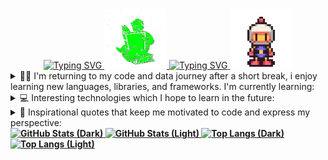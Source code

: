 <!--**Tawan-B/Tawan-B** is a ✨ _special_ ✨ repository because its `README.md` (this file) appears on your GitHub profile.-->

<div align="center">
    
<!-- Title (Dark) -->

<a href="https://github.com/Tawan-B#gh-dark-mode-only">
    <img src="https://readme-typing-svg.demolab.com?font=Fira+Code&size=30&pause=1000&color=00FF00&width=435&lines=Greetings%2C+I'm+Tawan!;Currently+studying+I.T" alt="Typing SVG" />
</a>
<a href="https://github.com/Tawan-B#gh-dark-mode-only">
    <img src="./assets/falloutRead.gif" width="100px" height="95px"/>
</a>

<!-- Title (Light) -->

<a href="https://github.com/Tawan-B#gh-light-mode-only">
    <img src="https://readme-typing-svg.herokuapp.com?font=Fira+Code&size=30&pause=1000&color=E472BB&width=435&lines=Greetings%2C+I'm+Tawan!;Currently+studying+I.T" alt="Typing SVG" />
</a>
<a href="https://github.com/Tawan-B#gh-light-mode-only">
    <img src="./assets/bombermanLike.gif" width="100px" height="95px"/>
</a>

</div>
<details>
  <summary>
    👨‍💻 I'm returning to my code and data journey after a short break, i enjoy learning new languages, libraries, and frameworks. I'm currently learning: 
  </summary>
  <br/>
  <div>
    <img src="https://img.shields.io/badge/Python-239120?style=for-the-badge&logo=python&logoColor=white" />
    <img src="https://img.shields.io/badge/Java-ED8B00?style=for-the-badge&logo=openjdk&logoColor=white" />
    <img src="https://img.shields.io/badge/C%23-00599C?style=for-the-badge&logo=c&logoColor=white" />
    <img src="https://img.shields.io/badge/Sql-018bff?style=for-the-badge&logo=amazon-rds&logoColor=white" />           
    <img src="https://img.shields.io/badge/MySQL-478CBF?style=for-the-badge&logo=mysql&logoColor=white" />
    <img src="https://img.shields.io/badge/R-276DC3?style=for-the-badge&logo=r&logoColor=white" />
    <img src="https://img.shields.io/badge/.NET-5C2D91?style=for-the-badge&logo=.net&logoColor=white" />
    <img src="https://img.shields.io/badge/Git-F05032?style=for-the-badge&logo=git&logoColor=white" />
    <img src="https://img.shields.io/badge/VS%20Code-0078D4?style=for-the-badge&logo=htmx&logoColor=white" />
    <img src="https://img.shields.io/badge/Windows-0078D6?style=for-the-badge&logo=webtrees&logoColor=white" />
    <img src="https://img.shields.io/badge/Ubuntu-35495E?style=for-the-badge&logo=ubuntu&logoColor=2CA5E0" />
  </div>
</details>
<details>
  <summary>
    💻 Interesting technologies which I hope to learn in the future: 
  </summary>
  <br/>
  <div>
    <img src="https://img.shields.io/badge/HTML5-F16529?style=for-the-badge&logo=html5&logoColor=white" />
    <img src="https://img.shields.io/badge/CSS3-1572B6?style=for-the-badge&logo=css3&logoColor=white" />
    <img src="https://img.shields.io/badge/JavaScript-F7DF1E?style=for-the-badge&logo=javascript&logoColor=white" />
    <img src="https://img.shields.io/badge/Scratch-4D97FF?style=for-the-badge&logo=Scratch&logoColor=white" />
    <img src="https://img.shields.io/badge/mac%20os-000000?style=for-the-badge&logo=apple&logoColor=white" />
  </div>
</details>
<details>
  <summary>
    💬 Inspirational quotes that keep me motivated to code and express my perspective: 
  </summary>
  <br/>
  <ul>
    <li id="quote???">
      <i>
        “The key to success in life is having that lifelong passion for learning that extends beyond good grades, test scores, and graduation dates”
      </i>
      🎓
    </li>
    <br/>
    <li id="quoteAristotle">
      <i>
        “The ignorant man affirms, the scientist doubts, the wise man reflects.” ~ Aristotle
      </i>
      📚
    </li>
     <br/>
    <li id="quoteSagan">
      <i>
        “We live in a society exquisitely dependent on science and technology, in which hardly anyone knows anything about science and technology. This is a clear prescription for disaster.” ~ Sagan, — <b>1990<b> —
      </i>
      🌌
    </li>
    <br/>
  <div align="right">
      <a href="https://github.com/Tawan-B#gh-dark-mode-only">
          <img src="./assets/falloutTea.gif" width="150px" height="145.4px"/>
      </a>
  </div>
            <div>
      <a href="https://github.com/Tawan-B#gh-light-mode-only">
          <img src="./assets/bombermanParty.gif" width="300px" height="300px"/>
      </a>
  </div>
</details>
</details>
  <div>
<!-- GitHub Stats (Dark) -->
    
<a href="https://github.com/Tawan-B#gh-dark-mode-only">
  <img src="https://github-readme-stats.vercel.app/api?username=Tawan-B&theme=transparent&bg_color=000000&border_color=00FF00&show_icons=true&icon_color=00FF00&title_color=00FF00&text_color=00FF00&theme=chartreuse-dark" 
       alt="GitHub Stats (Dark)" />
</a>

<!-- GitHub Stats (Light) -->
<a href="https://github.com/Tawan-B#gh-light-mode-only">
  <img src="https://github-readme-stats.vercel.app/api?username=Tawan-B&layout=compact&theme=transparent&bg_color=transparent&border_color=E472BB&show_icons=true&icon_color=E472BB&title_color=E472BB&text_color=58D26C" 
       alt="GitHub Stats (Light)" />
</a>

<!-- Top Languages (Dark) -->
<a href="https://github.com/Tawan-B#gh-dark-mode-only">
  <img src="https://github-readme-stats.vercel.app/api/top-langs/?username=Tawan-B&layout=compact&theme=transparent&bg_color=000000&border_color=00FF00&show_icons=true&icon_color=00FF00&title_color=00FF00&text_color=00FF00)" 
       alt="Top Langs (Dark)" />
</a>

<!-- Top Languages (Light) -->
<a href="https://github.com/Tawan-B#gh-light-mode-only">
  <img src="https://github-readme-stats.vercel.app/api/top-langs/?username=Tawan-B&layout=compact&theme=transparent&bg_color=transparent&border_color=E472BB&show_icons=true&icon_color=E472BB&title_color=E472BB&text_color=58D26C" 
       alt="Top Langs (Light)" />
</a>
  </div>
</details>
